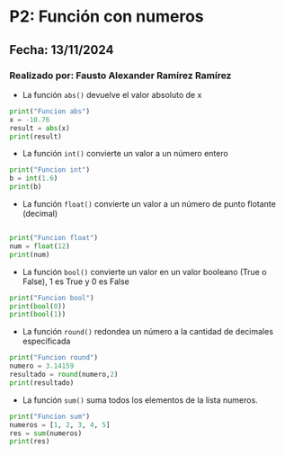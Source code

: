 # P2: Función con numeros
## Fecha: 13/11/2024
### Realizado por: Fausto Alexander Ramírez Ramírez

- La función `abs()` devuelve el valor absoluto de x
``` python
print("Funcion abs")
x = -10.76
result = abs(x)
print(result)
```
- La función `int()` convierte un valor a un número entero
``` python
print("Funcion int")
b = int(1.6)
print(b)
```
- La función `float()` convierte un valor a un número de punto flotante (decimal)
``` python

print("Funcion float")
num = float(12)
print(num)
```
- La función `bool()` convierte un valor en un valor booleano (True o False), 1 es True y 0 es False
``` python
print("Funcion bool")
print(bool(0))
print(bool(1))
```
- La función `round()` redondea un número a la cantidad de decimales especificada
``` python
print("Funcion round")
numero = 3.14159
resultado = round(numero,2)
print(resultado)
```
-  La función `sum()` suma todos los elementos de la lista numeros. 
``` python
print("Funcion sum")
numeros = [1, 2, 3, 4, 5]
res = sum(numeros)
print(res)
